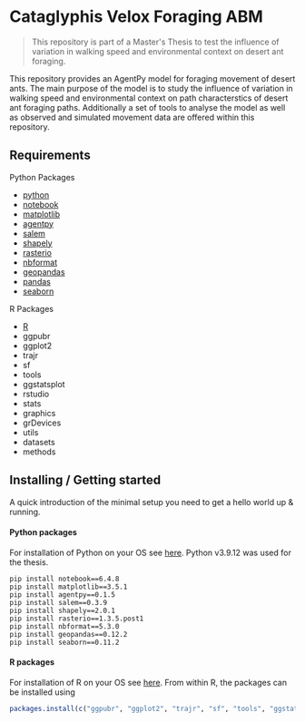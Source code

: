 # Cataglyphis Velox Foraging ABM
> This repository is part of a Master's Thesis to test the influence of variation in walking speed and environmental context on desert ant foraging.

This repository provides an AgentPy model for foraging movement of desert ants. The main purpose of the model is to study the influence of variation in walking speed and environmental context on path characterstics of desert ant foraging paths. Additionally a set of tools to analyse the model as well as observed and simulated movement data are offered within this repository.

Requirements
----
Python Packages
- [python](https://www.python.org/)
- [notebook](https://pypi.org/project/notebook/)
- [matplotlib](https://matplotlib.org/3.1.1/users/installing.html)
- [agentpy](https://agentpy.readthedocs.io/en/latest/)
- [salem](https://salem.readthedocs.io/en/stable/)
- [shapely](https://shapely.readthedocs.io/en/stable/installation.html)
- [rasterio](https://rasterio.readthedocs.io/en/stable/)
- [nbformat](https://pypi.org/project/nbformat/)
- [geopandas](https://geopandas.org/en/stable/)
- [pandas](https://pandas.pydata.org)
- [seaborn](https://seaborn.pydata.org)

R Packages
- [R](https://www.r-project.org)
- ggpubr
- ggplot2
- trajr
- sf
- tools
- ggstatsplot
- rstudio
- stats
- graphics
- grDevices
- utils
- datasets
- methods

## Installing / Getting started

A quick introduction of the minimal setup you need to get a hello world up &
running.

#### Python packages 
For installation of Python on your OS see [here](https://www.python.org/).
Python v3.9.12 was used for the thesis.

```shell
pip install notebook==6.4.8
pip install matplotlib==3.5.1
pip install agentpy==0.1.5
pip install salem==0.3.9
pip install shapely==2.0.1
pip install rasterio==1.3.5.post1
pip install nbformat==5.3.0
pip install geopandas==0.12.2
pip install seaborn==0.11.2
```

#### R packages
For installation of R on your OS see [here](https://cran.r-project.org).
From within R, the packages can be installed using 

```R 
packages.install(c("ggpubr", "ggplot2", "trajr", "sf", "tools", "ggstatsplot", "rstudio", "stats", "graphics", "grDevices", "utils", "datasets", "methods"))
```
